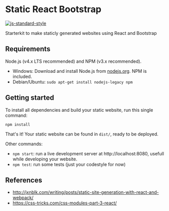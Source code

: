 # Static React Bootstrap

[![js-standard-style](https://img.shields.io/badge/code%20style-standard-brightgreen.svg)](http://standardjs.com/)

Starterkit to make staticly generated websites using React and Bootstrap

## Requirements

Node.js (v4.x LTS recommended) and NPM (v3.x recommended).

- Windows: Download and install Node.js from [nodejs.org](https://nodejs.org). NPM is included.
- Debian/Ubuntu: `sudo apt-get install nodejs-legacy npm`

## Getting started

To install all dependencies and build your static website, run this single command:

```
npm install
```

That's it! Your static website can be found in `dist/`, ready to be deployed.

Other commands:
- `npm start`: run a live development server at http://localhost:8080, usefull while developing your website.
- `npm test`: run some tests (just your codestyle for now)

## References
- http://jxnblk.com/writing/posts/static-site-generation-with-react-and-webpack/
- https://css-tricks.com/css-modules-part-3-react/